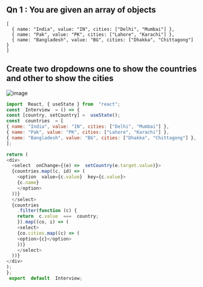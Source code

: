 ## Qn 1 : You are given an array of objects 

    [
      { name: "India", value: "IN", cities: ["Delhi", "Mumbai"] },
      { name: "Pak", value: "PK", cities: ["Lahore", "Karachi"] },
      { name: "Bangladesh", value: "BG", cities: ["Dhakka", "Chittagong"] }
    ]
    
## Create two dropdowns one to show the countries and other to show the cities 
![image](https://user-images.githubusercontent.com/49652785/235489540-47b35120-f313-47e9-887c-9080d3be7186.png)

```javascript
import  React, { useState } from  "react";
const  Interview  = () => {
const [country, setCountry] =  useState();
const  countries  = [
{ name: "India", value: "IN", cities: ["Delhi", "Mumbai"] },
{ name: "Pak", value: "PK", cities: ["Lahore", "Karachi"] },
{ name: "Bangladesh", value: "BG", cities: ["Dhakka", "Chittagong"] },
];

return (
<div>
  <select  onChange={(e) =>  setCountry(e.target.value)}>
  {countries.map((c, id) => (
    <option  value={c.value}  key={c.value}>
    {c.name}
    </option>
  ))}
  </select>
  {countries
    .filter(function (c) {
    return  c.value  ===  country;
    }).map((co, i) => (
    <select>
    {co.cities.map((c) => (
    <option>{c}</option>
    ))}
    </select>
  ))}
</div>
);
};
 export  default  Interview;
```


